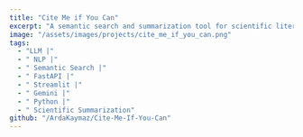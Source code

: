 ```yaml
---
title: "Cite Me if You Can"
excerpt: "A semantic search and summarization tool for scientific literature. Uploaded chunked articles are semantically searched via SPECTER2 embeddings and summarized by Gemini 2.5 Flash model with proper citations in markdown and popular academic styles."
image: "/assets/images/projects/cite_me_if_you_can.png"
tags: 
  - "LLM |"
  - " NLP |"
  - " Semantic Search |"
  - " FastAPI |"
  - " Streamlit |"
  - " Gemini |"
  - " Python |"
  - " Scientific Summarization"
github: "/ArdaKaymaz/Cite-Me-If-You-Can"
---
```

